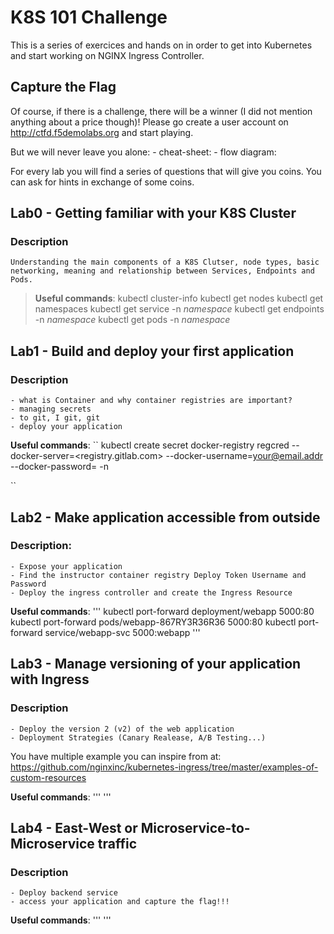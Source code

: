 # K8S 101 Challenge

This is a series of exercices and hands on in order to get into Kubernetes and start working on NGINX Ingress Controller.

## Capture the Flag
Of course, if there is a challenge, there will be a winner (I did not mention anything about a price though)!
Please go create a user account on http://ctfd.f5demolabs.org and start playing.

But we will never leave you alone:
	- cheat-sheet:
	- flow diagram: 

For every lab you will find a series of questions that will give you coins. You can ask for hints in exchange of some coins.


## Lab0 - Getting familiar with your K8S Cluster
### Description
	Understanding the main components of a K8S Clutser, node types, basic networking, meaning and relationship between Services, Endpoints and Pods.

>**Useful commands**:
>	kubectl cluster-info
>	kubectl get nodes
>	kubectl get namespaces
>	kubectl get service -n *namespace*
>	kubectl get endpoints -n *namespace*
>	kubectl get pods -n *namespace*



## Lab1 - Build and deploy your first application
### Description
	- what is Container and why container registries are important?
	- managing secrets
	- to git, I git, git
	- deploy your application

**Useful commands**:
``
kubectl create secret docker-registry regcred --docker-server=<registry.gitlab.com> --docker-username=<your@email.addr> --docker-password=<yourpassword> -n <namespace>

``


## Lab2 - Make application accessible from outside
### Description:
	- Expose your application
	- Find the instructor container registry Deploy Token Username and Password
	- Deploy the ingress controller and create the Ingress Resource

**Useful commands**:
'''
kubectl port-forward deployment/webapp 5000:80
kubectl port-forward pods/webapp-867RY3R36R36 5000:80
kubectl port-forward service/webapp-svc 5000:webapp
'''

## Lab3 - Manage versioning of your application with Ingress
### Description
	- Deploy the version 2 (v2) of the web application
	- Deployment Strategies (Canary Realease, A/B Testing...)
	
You have multiple example you can inspire from at: https://github.com/nginxinc/kubernetes-ingress/tree/master/examples-of-custom-resources

**Useful commands**:
'''
'''

## Lab4 - East-West or Microservice-to-Microservice traffic
### Description
	- Deploy backend service
	- access your application and capture the flag!!!

**Useful commands**:
'''
'''

